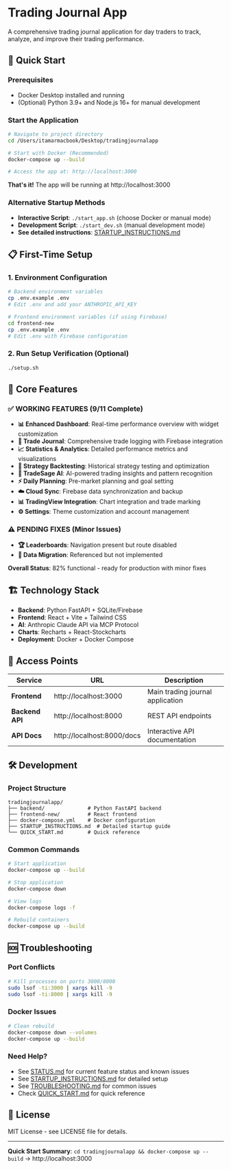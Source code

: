 # Trading Journal App

A comprehensive trading journal application for day traders to track, analyze, and improve their trading performance.

## 🚀 Quick Start

### Prerequisites
- Docker Desktop installed and running
- (Optional) Python 3.9+ and Node.js 16+ for manual development

### Start the Application
```bash
# Navigate to project directory
cd /Users/itamarmacbook/Desktop/tradingjournalapp

# Start with Docker (Recommended)
docker-compose up --build

# Access the app at: http://localhost:3000
```

**That's it!** The app will be running at http://localhost:3000

### Alternative Startup Methods
- **Interactive Script**: `./start_app.sh` (choose Docker or manual mode)
- **Development Script**: `./start_dev.sh` (manual development mode)
- **See detailed instructions**: [STARTUP_INSTRUCTIONS.md](STARTUP_INSTRUCTIONS.md)

## 📋 First-Time Setup

### 1. Environment Configuration
```bash
# Backend environment variables
cp .env.example .env
# Edit .env and add your ANTHROPIC_API_KEY

# Frontend environment variables (if using Firebase)
cd frontend-new
cp .env.example .env
# Edit .env with Firebase configuration
```

### 2. Run Setup Verification (Optional)
```bash
./setup.sh
```

## 🎯 Core Features

### ✅ **WORKING FEATURES** (9/11 Complete)
- **📊 Enhanced Dashboard**: Real-time performance overview with widget customization
- **📝 Trade Journal**: Comprehensive trade logging with Firebase integration
- **📈 Statistics & Analytics**: Detailed performance metrics and visualizations
- **🔬 Strategy Backtesting**: Historical strategy testing and optimization
- **🤖 TradeSage AI**: AI-powered trading insights and pattern recognition
- **⚡ Daily Planning**: Pre-market planning and goal setting
- **☁️ Cloud Sync**: Firebase data synchronization and backup
- **📊 TradingView Integration**: Chart integration and trade marking
- **⚙️ Settings**: Theme customization and account management

### ⚠️ **PENDING FIXES** (Minor Issues)
- **🏆 Leaderboards**: Navigation present but route disabled
- **🔄 Data Migration**: Referenced but not implemented

**Overall Status**: 82% functional - ready for production with minor fixes

## 🏗️ Technology Stack

- **Backend**: Python FastAPI + SQLite/Firebase
- **Frontend**: React + Vite + Tailwind CSS
- **AI**: Anthropic Claude API via MCP Protocol
- **Charts**: Recharts + React-Stockcharts
- **Deployment**: Docker + Docker Compose

## 📱 Access Points

| Service | URL | Description |
|---------|-----|-------------|
| **Frontend** | http://localhost:3000 | Main trading journal application |
| **Backend API** | http://localhost:8000 | REST API endpoints |
| **API Docs** | http://localhost:8000/docs | Interactive API documentation |

## 🛠️ Development

### Project Structure
```
tradingjournalapp/
├── backend/              # Python FastAPI backend
├── frontend-new/         # React frontend
├── docker-compose.yml    # Docker configuration
├── STARTUP_INSTRUCTIONS.md  # Detailed startup guide
└── QUICK_START.md        # Quick reference
```

### Common Commands
```bash
# Start application
docker-compose up --build

# Stop application
docker-compose down

# View logs
docker-compose logs -f

# Rebuild containers
docker-compose up --build
```

## 🆘 Troubleshooting

### Port Conflicts
```bash
# Kill processes on ports 3000/8000
sudo lsof -ti:3000 | xargs kill -9
sudo lsof -ti:8000 | xargs kill -9
```

### Docker Issues
```bash
# Clean rebuild
docker-compose down --volumes
docker-compose up --build
```

### Need Help?
- See [STATUS.md](STATUS.md) for current feature status and known issues
- See [STARTUP_INSTRUCTIONS.md](STARTUP_INSTRUCTIONS.md) for detailed setup
- See [TROUBLESHOOTING.md](TROUBLESHOOTING.md) for common issues
- Check [QUICK_START.md](QUICK_START.md) for quick reference

## 📄 License

MIT License - see LICENSE file for details.

---

**Quick Start Summary**: `cd tradingjournalapp && docker-compose up --build` → http://localhost:3000

